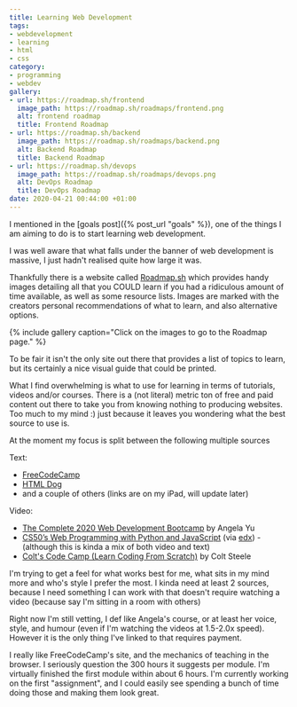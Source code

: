 ```yaml
---
title: Learning Web Development
tags:
- webdevelopment
- learning
- html
- css
category:
- programming
- webdev
gallery:
- url: https://roadmap.sh/frontend
  image_path: https://roadmap.sh/roadmaps/frontend.png
  alt: frontend roadmap
  title: Frontend Roadmap
- url: https://roadmap.sh/backend
  image_path: https://roadmap.sh/roadmaps/backend.png
  alt: Backend Roadmap
  title: Backend Roadmap
- url: https://roadmap.sh/devops
  image_path: https://roadmap.sh/roadmaps/devops.png
  alt: DevOps Roadmap
  title: DevOps Roadmap
date: 2020-04-21 00:44:00 +01:00
---
```

I mentioned in the [goals post]({% post_url "goals" %}), one of the things I am aiming to do is to start learning web development.

I was well aware that what falls under the banner of web development is massive, I just hadn't realised quite how large it was.

Thankfully there is a website called [Roadmap.sh](https://roadmap.sh) which provides handy images detailing all that you COULD learn if you had a ridiculous amount of time available, as well as some resource lists. Images are marked with the creators personal recommendations of what to learn, and also alternative options.

{% include gallery caption="Click on the images to go to the Roadmap page." %}

To be fair it isn't the only site out there that provides a list of topics to learn, but its certainly a nice visual guide that could be printed.

What I find overwhelming is what to use for learning in terms of tutorials, videos and/or courses. There is a (not literal) metric ton of free and paid content out there to take you from knowing nothing to producing websites. Too much to my mind :) just because it leaves you wondering what the best source to use is.

At the moment my focus is split between the following multiple sources

Text:

- [FreeCodeCamp](https://www.freecodecamp.org)
- [HTML Dog](https://htmldog.com/guides/)
- and a couple of others (links are on my iPad, will update later)

Video:
- [The Complete 2020 Web Development Bootcamp](https://www.udemy.com/course/the-complete-web-development-bootcamp/) by Angela Yu
- [CS50’s Web Programming with Python and JavaScript](https://cs50.harvard.edu/web/) (via [edx](https://www.edx.org/course/cs50s-web-programming-with-python-and-javascript)) - (although this is kinda a mix of both video and text)
- [Colt's Code Camp (Learn Coding From Scratch)](https://www.youtube.com/watch?v=SF_Xl5TOGlY&list=PLblA84xge2_xNtaFnZhefjFbnDrpySKD3) by Colt Steele

I'm trying to get a feel for what works best for me, what sits in my mind more and who's style I prefer the most. I kinda need at least 2 sources, because I need something I can work with that doesn't require watching a video (because say I'm sitting in a room with others)

Right now I'm still vetting, I def like Angela's course, or at least her voice, style, and humour (even if I'm watching the videos at 1.5-2.0x speed). However it is the only thing I've linked to that requires payment.

I really like FreeCodeCamp's site, and the mechanics of teaching in the browser. I seriously question the 300 hours it suggests per module. I'm virtually finished the first module within about 6 hours. I'm currently working on the first "assignment", and I could easily see spending a bunch of time doing those and making them look great.
